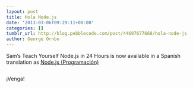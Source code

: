 ```yaml
---
layout: post
title: Hola Node.js
date: '2013-03-06T09:29:11+00:00'
categories: []
tumblr_url: http://blog.pebblecode.com/post/44697677668/hola-node-js
author: George Ornbo
---
```

<p>Sam&rsquo;s Teach Yourself Node.js in 24 Hours is now available in a Spanish translation as <a href="http://www.amazon.es/Node-js-Programacion-George-Ornbo/dp/8441533148">Node.js (Programación)</a></p>

<p><img src="http://media.tumblr.com/805a3fabc923df821d07020a53496876/tumblr_inline_mj8fk3J47n1qz4rgp.jpg" alt=""/></p>

<p>¡Venga!</p>
